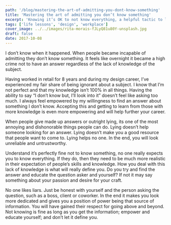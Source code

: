 ```yaml
---
path: '/blog/mastering-the-art-of-admitting-you-dont-know-something'
title: 'Mastering the art of admitting you don’t know something'
excerpt: 'Knowing it’s OK to not know everything, a helpful tactic to learn'
tags: ['life lessons', 'design', 'workplace']
cover_image: ../../images/rita-morais-fJLyQ81u80Y-unsplash.jpg
draft: false
date: 2017-10-08
---
```


I don’t know when it happened. When people became incapable of admitting they don’t know something. It feels like overnight it became a high crime not to have an answer regardless of the lack of knowledge of the subject.

Having worked in retail for 8 years and during my design career, I’ve experienced my fair share of being ignorant about a subject. I know that I’m not perfect and that my knowledge isn’t 100% in all things. Having the ability to say “I don’t know but, I’ll look into it” doesn’t feel like asking too much. I always feel empowered by my willingness to find an answer about something I don’t know. Accepting this and getting to learn from those with more knowledge is even more empowering and will help further your career.

When people give made up answers or outright lying, its one of the most annoying and dishonorable things people can do. Lying doesn’t help someone looking for an answer. Lying doesn’t make you a good resource that people want to come to. Lying helps no one. In the end, you will look unreliable and untrustworthy.

Understand it’s perfectly fine not to know something, no one really expects you to know everything. If they do, then they need to be much more realistic in their expectation of people’s skills and knowledge. How you deal with this lack of knowledge is what will really define you. Do you try and find the answer and educate the question asker and yourself? If not it may say something about your passion and desire for your craft.

No one likes liars. Just be honest with yourself and the person asking the question, such as a boss, client or coworker. In the end it makes you look more dedicated and gives you a position of power being that source of information. You will have gained their respect for going above and beyond. Not knowing is fine as long as you get the information; empower and educate yourself; and don’t let it define you.